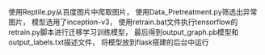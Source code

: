 使用Reptile.py从百度图片中爬取图片，
使用Data_Pretreatment.py筛选出异常图片，
模型选用了inception-v3，
使用retrain.bat文件执行tensorflow的retrain.py脚本进行迁移学习训练模型，
最后得到output_graph.pb模型和output_labels.txt描述文件，
将模型放到flask搭建的后台中运行